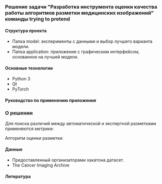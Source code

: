 ### Решение задачи "Разработка инструмента оценки качества работы алгоритмов разметки медицинских изображений" команды trying to pretend

#### Структура проекта
- Папка model: эксперименты с данными и выбор лучшего варианта модели.
- Папка application: приложение с графическим интерфейсом, основанное на лучшей модели.

#### Основные технологии
- Python 3
- Qt
- PyTorch

#### Руководство по применению приложения

### О решении
Для поиска различий между автоматической и экспертной разметками применяются метрики:

Алгоритм оценки разметки:

#### Данные
- Предоставленный организаторами хакатона датасет.
- The Cancer Imaging Archive

#### Литература
